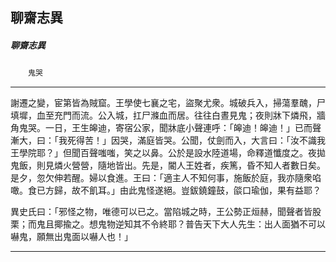 

## 聊齋志異

##### 聊齋志異
　　`鬼哭`

* * *

謝遷之變，宦第皆為賊窟。王學使七襄之宅，盜聚尤衆。城破兵入，掃蕩羣醜，尸填墀，血至充門而流。公入城，扛尸滌血而居。往往白晝見鬼；夜則牀下燐飛，牆角鬼哭。一日，王生皞迪，寄宿公家，聞牀底小聲連呼：「皞迪！皞迪！」已而聲漸大，曰：「我死得苦！」因哭，滿庭皆哭。公聞，仗劍而入，大言曰：「汝不識我王學院耶？」但聞百聲嗤嗤，笑之以鼻。公於是設水陸道場，命釋道懺度之。夜拋鬼飯，則見燐火營營，隨地皆出。先是，閽人王姓者，疾篤，昏不知人者數日矣。是夕，忽欠伸若醒。婦以食進。王曰：「適主人不知何事，施飯於庭，我亦隨衆啗噉。食已方歸，故不飢耳。」由此鬼怪遂絕。豈鈸鐃鐘鼓，燄口瑜伽，果有益耶？

異史氏曰：「邪怪之物，唯德可以已之。當陷城之時，王公勢正烜赫，聞聲者皆股栗；而鬼且揶揄之。想鬼物逆知其不令終耶？普告天下大人先生：出人面猶不可以嚇鬼，願無出鬼面以嚇人也！」

* * *

